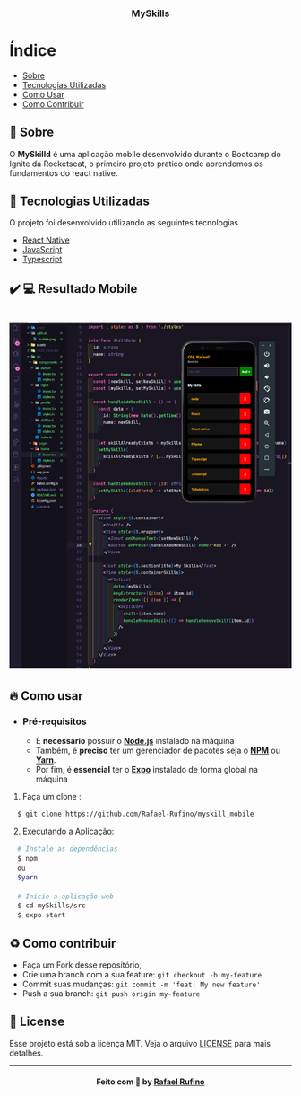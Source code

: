 <h3 align="center">
    <b>MySkills</b>
    <br>
</h3>

# Índice

- [Sobre](#sobre)
- [Tecnologias Utilizadas](#tecnologias-utilizadas)
- [Como Usar](#como-usar)
- [Como Contribuir](#como-contribuir)

<a id="sobre"></a>

## :bookmark: Sobre

O <strong>MySkilld</strong> é uma aplicação mobile desenvolvido durante o Bootcamp do Ignite da Rocketseat, o primeiro projeto pratico onde aprendemos os fundamentos do react native.
<br/>

<a id="tecnologias-utilizadas"></a>

## :rocket: Tecnologias Utilizadas

O projeto foi desenvolvido utilizando as seguintes tecnologias

- [React Native](https://developer.mozilla.org/pt-BR/docs/Aprender/HTML/Introducao_ao_HTML)
- [JavaScript](https://developer.mozilla.org/pt-BR/docs/Web/JavaScript)
- [Typescript](https://developer.mozilla.org/pt-BR/docs/Web/JavaScript)

## :heavy_check_mark: :computer: Resultado Mobile

<h1 align="center">
    <img alt="Web Home" src="./.github/mobile.png" width="900px">
</h1>

<a id="como-usar"></a>

## :fire: Como usar

- ### **Pré-requisitos**

  - É **necessário** possuir o **[Node.js](https://nodejs.org/en/)** instalado na máquina
  - Também, é **preciso** ter um gerenciador de pacotes seja o **[NPM](https://www.npmjs.com/)** ou **[Yarn](https://yarnpkg.com/)**.
  - Por fim, é **essencial** ter o **[Expo](https://expo.io/)**
    instalado de forma global na máquina

1. Faça um clone :

```sh
  $ git clone https://github.com/Rafael-Rufino/myskill_mobile
```

2. Executando a Aplicação:

```sh
  # Instale as dependências
  $ npm
  ou
  $yarn

  # Inicie a aplicação web
  $ cd mySkills/src
  $ expo start

```

<a id="como-contribuir"></a>

## :recycle: Como contribuir

- Faça um Fork desse repositório,
- Crie uma branch com a sua feature: `git checkout -b my-feature`
- Commit suas mudanças: `git commit -m 'feat: My new feature'`
- Push a sua branch: `git push origin my-feature`

## :memo: License

Esse projeto está sob a licença MIT. Veja o arquivo [LICENSE](LICENSE.md) para mais detalhes.

---

<h4 align="center">
    Feito com 💜 by <a href="https://www.linkedin.com/in/rafael-r-dos-santos-b889311ba/" target="_blank">Rafael Rufino</a>
</h4>
